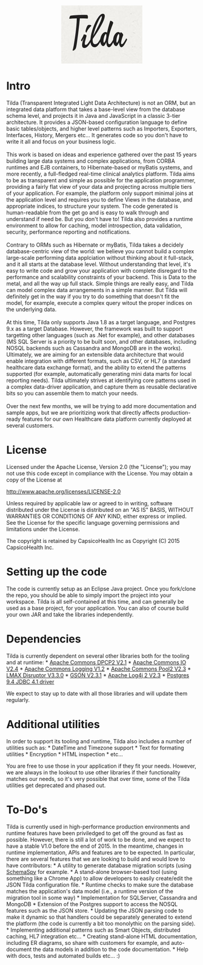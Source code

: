 <P align="center"><IMG src="Tilda.jpg"></P>
<H1>Intro</H1>
Tilda (Transparent Integrated Light Data Architecture) is not an ORM, but an integrated data platform that
takes a base-level view from the database schema level, and projects it in Java and JavaScript in a classic 
3-tier architecture. It provides a JSON-based configuration language to define basic tables/objects, and higher 
level patterns such as Importers, Exporters, Interfaces, History, Mergers etc... It generates code so you don't 
have to write it all and focus on your business logic.<BR>
<BR>
This work is based on ideas and experience gathered over the past 15 years building large data systems and complex
applications, from CORBA runtimes and EJB containers, to Hibernate-based or myBatis systems, and more recently, a full-fledged real-time clinical analytics platform. Tilda aims to be as transparent and simple as possible for the application programmer, providing a fairly flat view of your data and projecting across multiple tiers of your application. For example, the platform only support minimal joins at the application level and requires you to define Views in the database, and appropriate indices, to structure your system. The code generated is human-readable from the get go and is easy to walk through and understand if need be. But you don't have to! Tilda also provides a runtime environment to allow for caching, model introspection, data validation, security, performance reporting and notifications.<BR>
<BR>
Contrary to ORMs such as Hibernate or myBatis, Tilda takes a decidely database-centric view of the world: we believe
you cannot build a complex large-scale performing data applciation without thinking about it full-stack, and it all 
starts at the database level. Without understanding that level, it's easy to write code and grow your application 
with complete disregard to the performance and scalability constraints of your backend. This is Data to the metal, and all the way up full stack. Simple things are really easy, and Tilda can model complex data arrangements in a simple manner. But Tilda will definitely get in the way if you try to do something that doesn't fit the model, for example, execute a complex query witout the proper indices on the underlying data.<BR>
<BR>
At this time, Tilda only supports Java 1.8 as a target language, and Postgres 9.x as a target Database. However, the
framework was built to support targetting other languages (such as .Net for example), and other databases (MS SQL Server is a priority to be built soon, and other databases, including NOSQL backends such as Cassandra and MongoDB are in the works). Ultimately, we are aiming for an extensible data architecture that would enable integration with different formats, such as CSV, or HL7 (a standard healthcare data exchange format), and the ability to extend the patterns supported (for example, automatically generating mini data marts for local reporting needs). Tilda ultimately strives at identifying core patterns used in a complex data-driver application, and capture them as reusable declarative bits so you can assemble them to match your needs.<BR>
<BR>
Over the next few months, we will be trying to add more documentation and sample apps, but we are prioritizing work 
that directly affects production-ready features for our own Healthcare data platform currently deployed at several 
customers.

<H1>License</H1>
Licensed under the Apache License, Version 2.0 (the "License"); you may not use this code except in compliance with the License. You may obtain a copy of the License at

http://www.apache.org/licenses/LICENSE-2.0

Unless required by applicable law or agreed to in writing, software distributed under the License is distributed on an "AS IS" BASIS, WITHOUT WARRANTIES OR CONDITIONS OF 
ANY KIND, either express or implied. See the License for the specific language governing permissions and limitations under the License.

The copyright is retained by CapsicoHealth Inc as Copyright (C) 2015 CapsicoHealth Inc.

<H1>Setting up the code</H1>
The code is currently setup as an Eclipse Java project. Once you fork/clone the repo, you should be able to simply
import the project into your workspace. Tilda is all self-contained at this time, and can generally be used as
a base project, for your application. You can also of course build your own JAR and take the libraries independently.

<H1>Dependencies</H1>
Tilda is currently dependent on several other libraries both for the tooling and at runtime:
  * <A href="https://commons.apache.org/proper/commons-dbcp/">Apache Commons DPCP2 V2.1</A>
  * <A href="https://commons.apache.org/proper/commons-io/">Apache Commons IO V2.4</A>
  * <A href="https://commons.apache.org/proper/commons-logging/">Apache Commons Logging V1.2</A>
  * <A href="https://commons.apache.org/proper/commons-pool/">Apache Commons Pool2 V2.3</A>
  * <A href="http://lmax-exchange.github.io/disruptor/">LMAX Disruptor V3.3.0</A>
  * <A href="https://code.google.com/p/google-gson/">GSON V2.3.1</A>
  * <A href="http://logging.apache.org/log4j/2.x/">Apache Log4j 2 V2.3</A>
  * <A href="https://jdbc.postgresql.org/">Postgres 9.4 JDBC 4.1 driver</A>

We expect to stay up to date with all those libraries and will update them regularly.<BR>
<H1>Additional utilities</H1>
In order to support its tooling and runtime, Tilda also includes a number of utilities such as:
  * DateTime and Timezone support
  * Text for formating utilities
  * Encryption
  * HTML inspection
  * etc...

You are free to use those in your application if they fit your needs. However, we are always in the lookout to use other libraries if their functionality matches our needs, so it's very possible that over time, some of the Tilda utilities get deprecated and phased out.

<H1>To-Do's</H1>
Tilda is currently used in high-performance production environments and runtime features have been priviledged to get off the ground as fast as possible. However, there is still a lot of work to be done, and we expect to have a stable V1.0 before the end of 2015. In the meantime, changes in runtime implementation, APIs and features are to be expected. In particular, there are several features that we are looking to build and would love to have contributors:
  * A utility to generate database migration scripts (using <A href="http://schemaspy.sourceforge.net/">SchemaSpy</A> for example.
  * A stand-alone browser-based tool (using something like a Chrome App) to allow developers to easily create/edit the JSON Tilda configuration file.
  * Runtime checks to make sure the database matches the application's data model (i.e., a runtime version of the migration tool in some way)
  * Implementation for SQLServer, Cassandra and MongoDB
  * Extension of the Postgres support to access the NOSQL features such as the JSON store.
  * Updating the JSON parsing code to make it dynamic so that handlers could be separately generated to extend the platform (the code is currently a bit too monolythic on the parsing side).
  * Implementing additional patterns such as Smart Objects, distributed caching, HL7 integration etc...
  * Creating stand-alone HTML documentation, including ER diagrams, so share with customers for example, and auto-document the data models in addition to the code documentation.
  * Help with docs, tests and automated builds etc... :)
  
